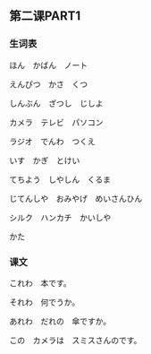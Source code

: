 ## 第二课PART1

### 生词表

ほん　かばん　ノート

えんぴつ　かさ　くつ

しんぶん　ざつし　じしよ

カメラ　テレビ　パソコン

ラジオ　でんわ　つくえ

いす　かぎ　とけい

てちよう　しやしん　くるま

じてんしや　おみやげ　めいさんひん

シルク　ハンカチ　かいしや　

かた　



### 课文

これわ　本です。

それわ　何でうか。

あれわ　だれの　傘ですか。

この　カメラは　スミスさんのです。





